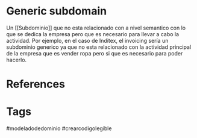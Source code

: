 # Generic subdomain
Un [[Subdominio]] que no esta relacionado con a nivel semantico con lo que se dedica la empresa pero que es necesario para llevar a cabo la actividad.
Por ejemplo, en el caso de Inditex, el invoicing sería un subdominio generico ya que no esta relacionado con la actividad principal de la empresa que es vender ropa pero si que es necesario para poder hacerlo.


# References



# Tags
#modeladodedominio #crearcodigolegible